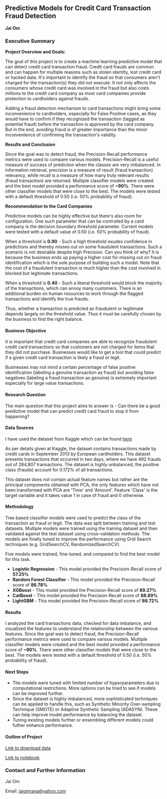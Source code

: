 ## Predictive Models for Credit Card Transaction Fraud Detection

**Jai Om**

### Executive Summary

**Project Overview and Goals:**

The goal of this project is to create a machine learning predictive model that can detect credit card transaction fraud. Credit card frauds are common and can happen for multiple reasons such as stolen identity, lost credit card or hacked data. It's important to identify the fraud so that consumers aren't charged for the transaction(s) they did not execute. It not only affects the consumers whose credit card was involved in the fraud but also costs millions to the credit card company as most card companies provide protection to cardholders against frauds.

Adding a fraud detection mechanism to card transactions might bring some inconvenience to cardholders, especially for False Positive cases, as they would have to confirm if they recognized the transaction (tagged as potential fraud) before the transaction is approved by the card company. But in the end, avoiding fraud is of greater importance than the minor inconvenience of confirming the transaction's validity.

**Results and Conclusion**

Since the goal was to detect fraud, the Precision-Recall performance metrics were used to compare various models. Precision-Recall is a useful measure of success of prediction when the classes are very imbalanced. In information retrieval, precision is a measure of result (fraud transaction) relevancy, while recall is a measure of how many truly relevant results (fraud transaction) are returned. Multiple classifier models were created and the best model provided a performance score of **~90%**. There were other classifier models that were close to the best. The models were tested with a default threshold of 0.50 (i.e. 50% probability of fraud).

**Recommendation to the Card Companies**

Predictive models can be highly effective but there's also room for configuration. One such parameter that can be controlled by a card company is the decision boundary threshold parameter. Current models were tested with a default value of 0.50 (i.e. 50% probability of fraud).

When a threshold is **0.90** - Such a high threshold exudes confidence in predictions and thereby misses out on some fraudulent transactions. Such a scenario is not desirable despite high Precision. Can you think of why?
It is because the business ends up paying a higher cost for missing out on fraud identification which is the sole purpose of building such a model. Note that the cost of a fraudulent transaction is much higher than the cost involved in blocked but legitimate transactions. 

When a threshold is **0.40** - Such a liberal threshold would block the majority of the transactions, which can annoy many customers. There is an additional burden on human resources to work through the flagged transactions and identify the true frauds.

Thus, whether a transaction is predicted as fraudulent or legitimate depends largely on the threshold value. Thus it must be carefully chosen by the business to find the right balance.

#### Business Objective
It is important that credit card companies are able to recognize fraudulent credit card transactions so that customers are not charged for items that they did not purchase. Businesses would like to get a tool that could predict if a given credit card transaction is likely a fraud or legit.

Businesses may not mind a certain percentage of false positive identification (labeling a genuine transaction as fraud) but avoiding false negatives (labeling a fraud transaction as genuine) is extremely important especially for large value transactions.

#### Research Question
The main question that this project aims to answer is - Can there be a good predictive model that can predict credit card fraud to stop it from happening?

#### Data Sources
I have used the dataset from Kaggle which can be found [here](https://www.kaggle.com/datasets/mlg-ulb/creditcardfraud)

As per details given at Kaggle, the dataset contains transactions made by credit cards in September 2013 by European cardholders. This dataset presents transactions that occurred in two days, where we have 492 frauds out of 284,807 transactions. The dataset is highly unbalanced, the positive class (frauds) account for 0.172% of all transactions.

This dataset does not contain actual feature names but rather are the principal components obtained with PCA, the only features which have not been transformed with PCA are 'Time' and 'Amount'. Feature 'Class' is the target variable and it takes value 1 in case of fraud and 0 otherwise.

#### Methodology
Tree based classifier models were used to predict the class of the transaction as fraud or legit. The data was split between training and test datasets. Multiple models were trained using the training dataset and then validated against the test dataset using cross-validation methods. The models are finally tuned to improve the performance using Grid Search techniques (e.g. GridSearchCV, RandomizedSearchCV).

Five models were trained, fine-tuned, and compared to find the best model for this task.
- **Logistic Regression** - This model provided the Precision-Recall score of **57.25%**
- **Random Forest Classifier** - This model provided the Precision-Recall score of **86.78%**
- **XGBoost** - This model provided the Precision-Recall score of **89.27%**
- **CatBoost** - This model provided the Precision-Recall score of **88.89%**
- **LightGBM** - This model provided the Precision-Recall score of **86.72%**

#### Results
I analyzed the card transactions data, checked for data imbalance, and visualized the features to understand the relationship between the various features. Since the goal was to detect fraud, the Precision-Recall performance metrics were used to compare various models. Multiple classifier models were created and the best model provided a performance score of **~90%**. There were other classifier models that were close to the best. The models were tested with a default threshold of 0.50 (i.e. 50% probability of fraud).

#### Next Steps
- The models were tuned with limited number of hyperparameters due to computational restrictions. More options can be tried to see if models can be improved further.
- Since the dataset is highly imbalanced, more sophisticated techniques can be applied to handle this, such as Synthetic Minority Over-sampling Technique (SMOTE) or Adaptive Synthetic Sampling (ADASYN). These can help improve model performance by balancing the dataset.
- Tuning existing models further or ensembling different models could futher enhance performance.

#### Outline of Project
[Link to download data](https://www.kaggle.com/datasets/mlg-ulb/creditcardfraud/download?datasetVersionNumber=3)

[Link to notebook](https://github.com/jaiomrana/ucb_ai_ml_capstone_assignment/blob/main/credit_card_fraud_detection_models.ipynb)

### Contact and Further Information
Jai Om

Email: jaiomrana@yahoo.com
